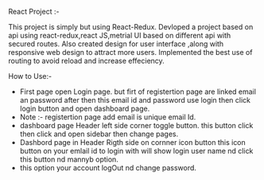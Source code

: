 React Project :-

This project is simply but using React-Redux.
Devloped a project based on api using react-redux,react JS,metrial UI based on different api with secured routes. 
Also created design for user interface ,along with responsive web design to attract more users. Implemented the best use of routing to avoid reload and increase effeciency.

How to Use:-

- First page open Login page. but firt of registertion page are linked email an password after then this email id and password use login then click login button and  open dashboard page.
- Note :- registertion page add email is unique email Id.
- dashboard page Header left side corner toggle button. this button click then click and open sidebar then change pages.
- Dashbord page  in Header Rigth side on cornner icon button this icon button on your emlail id to login with will show login user name nd click this button nd mannyb option.
- this option your account logOut nd change password.  
